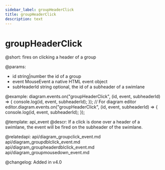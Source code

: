 ```yaml
---
sidebar_label: groupHeaderClick
title: groupHeaderClick
description: text
---
```


# groupHeaderClick

@short: fires on clicking a header of a group

@params:
- id            string|number   the id of a group
- event         MouseEvent      a native HTML event object
- subHeaderId   string          optional, the id of a subheader of a swimlane

@example:
diagram.events.on("groupHeaderClick", (id, event, subheaderId) => {
    console.log(id, event, subheaderId);
});
// For diagram editor
editor.diagram.events.on("groupHeaderClick", (id, event, subheaderId) => {
    console.log(id, event, subheaderId);
});

@template: api_event
@descr:
If a click is done over a header of a swimlane, the event will be fired on the subheader of the swimlane.

@relatedapi:
api/diagram_groupclick_event.md
api/diagram_groupdblclick_event.md
api/diagram_groupheaderdblclick_event.md
api/diagram_groupmousedown_event.md

@changelog:
Added in v4.0
